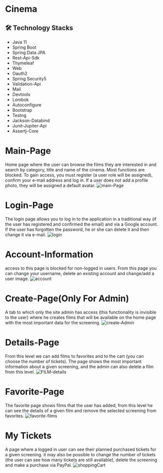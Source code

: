 
# Cinema 

## 🛠 Technology Stacks
* Java 11
* Spring Boot
* Spring Data JPA 
* Rest-Api-Sdk
* Thymeleaf
* Web
* Oauth2
* Spring Security5
* Validation-Api
* Mail
* Devtools
* Lombok
* Autoconfigure
* Bootstrap
* Testng
* Jackson-Databind
* Junit-Jupiter-Api
* Assertj-Core

# Main-Page
Home page where the user can browse the films they are interested in and search by category, title and name of the cinema. Most functions are blocked. To gain access, you must register (a user role will be assigned), confirm your e-mail address and log in. If a user does not add a profile photo, they will be assigned a default avatar.
![main-Page](https://github.com/Michal4213/Mix-Small-Apps/assets/130557912/dd937a5d-22f2-440d-904a-fcf42e62d20b)

# Login-Page
The login page allows you to log in to the application in a traditional way (if the user has registered and confirmed the email) and via a Google account. If the user has forgotten the password, he or she can delete it and then change it via e-mail.
![login](https://github.com/Michal4213/Mix-Small-Apps/assets/130557912/ae02e400-fd39-40b9-9066-ec916a899e33)

# Account-Information
access to this page is blocked for non-logged in users. From this page you can change your username, delete an existing account and change/add a user image.
![account](https://github.com/Michal4213/Mix-Small-Apps/assets/130557912/4f48ea76-0129-414a-bfe1-60c701e773f6)
# Create-Page(Only For Admin)
A tab to which only the site admin has access (this functionality is invisible to the user) where he creates films that will be available on the home page with the most important data for the screening.
![create-Admin](https://github.com/Michal4213/Mix-Small-Apps/assets/130557912/a44437e7-52f5-430d-9d43-042f86b75550)
# Details-Page
From this level we can add films to favorites and to the cart (you can choose the number of tickets). The page shows the most important information about a given screening, and the admin can also delete a film from this level.
![FILM-details](https://github.com/Michal4213/Mix-Small-Apps/assets/130557912/4212d1fe-5b15-4bf5-b48a-e437f6385831)
# Favorite-Page
The favorite page shows films that the user has added, from this level he can see the details of a given film and remove the selected screening from favorites.
![favorite-films](https://github.com/Michal4213/Mix-Small-Apps/assets/130557912/070af1c5-2636-488d-b650-475c6cc2f276)
# My Tickets
A page where a logged in user can see their planned purchased tickets for a given screening. it may also be possible to change the number of tickets (the user can see how many tickets are still available), delete the screening and make a purchase via PayPal.
![shoppingCart](https://github.com/Michal4213/Mix-Small-Apps/assets/130557912/fbf71990-dbb5-464a-a001-470cc77c21f3)